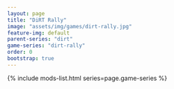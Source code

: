 ```yaml
---
layout: page
title: "DiRT Rally"
image: "assets/img/games/dirt-rally.jpg"
feature-img: default
parent-series: "dirt"
game-series: "dirt-rally"
order: 0
bootstrap: true
---
```


{% include mods-list.html series=page.game-series %}
